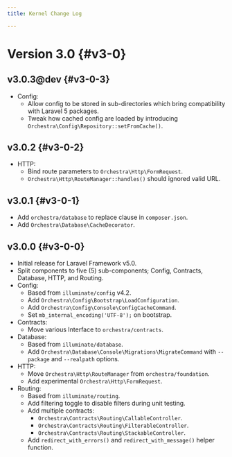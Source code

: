 ```yaml
---
title: Kernel Change Log

---
```


# Version 3.0 {#v3-0}

## v3.0.3@dev {#v3-0-3}

* Config:
  - Allow config to be stored in sub-directories which bring compatibility with Laravel 5 packages.
  - Tweak how cached config are loaded by introducing `Orchestra\Config\Repository::setFromCache()`.

## v3.0.2 {#v3-0-2}

* HTTP:
  - Bind route parameters to `Orchestra\Http\FormRequest`.
  - `Orchestra\Http\RouteManager::handles()` should ignored valid URL.

## v3.0.1 {#v3-0-1}

* Add `orchestra/database` to replace clause in `composer.json`.
* Add `Orchestra\Database\CacheDecorator`.

## v3.0.0 {#v3-0-0}

* Initial release for Laravel Framework v5.0.
* Split components to five (5) sub-components; Config, Contracts, Database, HTTP, and Routing.
* Config:
  - Based from `illuminate/config` v4.2.
  - Add `Orchestra\Config\Bootstrap\LoadConfiguration`.
  - Add `Orchestra\Config\Console\ConfigCacheCommand`.
  - Set `mb_internal_encoding('UTF-8');` on bootstrap.
* Contracts:
  - Move various Interface to `orchestra/contracts`.
* Database:
  - Based from `illuminate/database`.
  - Add `Orchestra\Database\Console\Migrations\MigrateCommand` with `--package` and `--realpath` options.
* HTTP:
  - Move `Orchestra\Http\RouteManager` from `orchestra/foundation`.
  - Add experimental `Orchestra\Http\FormRequest`.
* Routing:
  - Based from `illuminate/routing`.
  - Add filtering toggle to disable filters during unit testing.
  - Add multiple contracts:
    - `Orchestra\Contracts\Routing\CallableController`.
    - `Orchestra\Contracts\Routing\FilterableController`.
    - `Orchestra\Contracts\Routing\StackableController`.
  - Add `redirect_with_errors()` and `redirect_with_message()` helper function.
